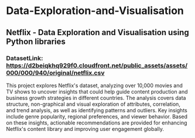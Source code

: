 # Data-Exploration-and-Visualisation
## Netflix - Data Exploration and Visualisation using Python libraries
### DatasetLink: https://d2beiqkhq929f0.cloudfront.net/public_assets/assets/000/000/940/original/netflix.csv
This project explores Netflix's dataset, analyzing over 10,000 movies and TV shows to uncover insights that could help guide content production and business growth strategies in different countries. The analysis covers data structure, non-graphical and visual exploration of attributes, correlation, and trend analysis, as well as identifying patterns and outliers. Key insights include genre popularity, regional preferences, and viewer behavior. Based on these insights, actionable recommendations are provided for enhancing Netflix's content library and improving user engagement globally.
